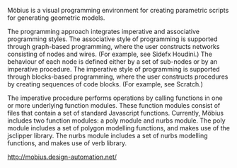 Möbius is a visual programming environment for creating parametric scripts for generating geometric models.

The programming approach integrates imperative and associative programming styles. The associative style of programming is supported through graph-based programming, where the user constructs networks consisting of nodes and wires. (For example, see Sidefx Houdini.) The behaviour of each node is defined either by a set of sub-nodes or by an imperative procedure. The imperative style of programming is supported through blocks-based programming, where the user constructs procedures by creating sequences of code blocks. (For example, see Scratch.)

The imperative procedure performs operations by calling functions in one or more underlying function modules. These function modules consist of files that contain a set of standard Javascript functions. Currently, Möbius includes two function modules: a poly module and nurbs module. The poly module includes a set of polygon modelling functions, and makes use of the jsclipper library. The nurbs module includes a set of nurbs modelling functions, and makes use of verb library.

http://mobius.design-automation.net/